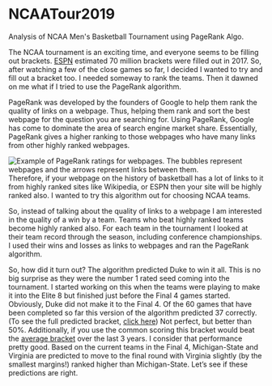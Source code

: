 # NCAATour2019
Analysis of NCAA Men's Basketball Tournament using PageRank Algo.

The NCAA tournament is an exciting time, and everyone seems to be filling out brackets. [ESPN](http://www.espn.com/chalk/story/_/id/18901384/70-million-brackets-104-billion-bet-ncaa-tournament) estimated 70 million brackets were filled out in 2017. So, after watching a few of the close games so far, I decided I wanted to try and fill out a bracket too. I needed someway to rank the teams. Then it dawned on me what if I tried to use the PageRank algorithm.


PageRank was developed by the founders of Google to help them rank the quality of links on a webpage. Thus, helping them rank and sort the best webpage for the question you are searching for. Using PageRank, Google has come to dominate the area of search engine market share. Essentially, PageRank gives a higher ranking to those webpages who have many links from other highly ranked webpages. 

![Example of PageRank ratings for webpages. The bubbles represent webpages and the arrows represent links between them.](https://upload.wikimedia.org/wikipedia/en/thumb/8/8b/PageRanks-Example.jpg/400px-PageRanks-Example.jpg) Therefore, if your webpage on the history of basketball has a lot of links to it from highly ranked sites like Wikipedia, or ESPN then your site will be highly ranked also. I wanted to try this algorithm out for choosing NCAA teams.


So, instead of talking about the quality of links to a webpage I am interested in the quality of a win by a team. Teams who beat highly ranked teams become highly ranked also. For each team in the tournament I looked at their team record through the season, including conference championships. I used their wins and losses as links to webpages and ran the PageRank algorithm.


So, how did it turn out? The algorithm predicted Duke to win it all. This is no big surprise as they were the number 1 rated seed coming into the tournament. I started working on this when the teams were playing to make it into the Elite 8 but finished just before the Final 4 games started. Obviously, Duke did not make it to the Final 4. Of the 60 games that have been completed so far this version of the algorithm predicted 37 correctly. (To see the full predicted bracket, [click here](https://github.com/stubberf/NCAATour2019/blob/master/fillable-march-madness-V1.pdf)) Not perfect, but better than 50%. Additionally, if you use the common scoring this bracket would beat the [average bracket](https://www.ncaa.com/news/basketball-men/2019-02-27/march-madness-how-do-your-past-brackets-stack-competition) over the last 3 years. I consider that performance pretty good. Based on the current teams in the Final 4, Michigan-State and Virginia are predicted to move to the final round with Virginia slightly (by the smallest margins!) ranked higher than Michigan-State. Let’s see if these predictions are right.
